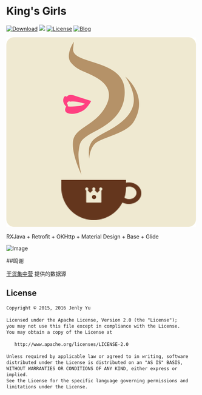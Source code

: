 
# King's Girls
[![Download](https://img.shields.io/badge/download-App-blue.svg)](https://raw.githubusercontent.com/jenly1314/KingsGirls/master/app/app-release.apk)
[![](https://jitpack.io/v/jenly1314/KingsGirls.svg)](https://jitpack.io/#jenly1314/KingsGirls)
[![License](https://img.shields.io/badge/license-Apche%202.0-blue.svg)](http://www.apache.org/licenses/LICENSE-2.0)
[![Blog](https://img.shields.io/badge/blog-Jenly-9933CC.svg)](http://blog.csdn.net/jenly121)

![Logo](logo.png)

RXJava + Retrofit + OKHttp + Material Design + Base + Glide

![Image](GIF.gif)

##鸣谢

[干货集中营](http://gank.io/) 提供的数据源

## License

    Copyright © 2015, 2016 Jenly Yu

    Licensed under the Apache License, Version 2.0 (the "License");
    you may not use this file except in compliance with the License.
    You may obtain a copy of the License at

       http://www.apache.org/licenses/LICENSE-2.0

    Unless required by applicable law or agreed to in writing, software
    distributed under the License is distributed on an "AS IS" BASIS,
    WITHOUT WARRANTIES OR CONDITIONS OF ANY KIND, either express or implied.
    See the License for the specific language governing permissions and
    limitations under the License.

